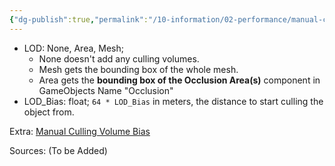 ```yaml
---
{"dg-publish":true,"permalink":"/10-information/02-performance/manual-culling-volumes/","created":"2024-06-02T23:22:48.285+07:00","updated":"2024-06-17T08:31:09.800+07:00"}
---
```


- LOD: None, Area, Mesh; 
	- None doesn't add any culling volumes.
	- Mesh gets the bounding box of the whole mesh. 
	- Area gets the **bounding box of the Occlusion Area(s)** component in GameObjects Name "Occlusion"
- LOD_Bias: float; `64 * LOD_Bias` in meters, the distance to start culling the object from.

Extra: 
[Manual Culling Volume Bias](https://unturned-random-info.vercel.app/10-information/08-limits/manual-culling-volume-bias/) 

Sources:
(To be Added)